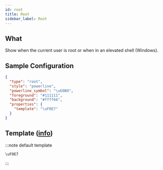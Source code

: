 ```yaml
---
id: root
title: Root
sidebar_label: Root
---
```


## What

Show when the current user is root or when in an elevated shell (Windows).

## Sample Configuration

```json
{
  "type": "root",
  "style": "powerline",
  "powerline_symbol": "\uE0B0",
  "foreground": "#111111",
  "background": "#ffff66",
  "properties": {
    "template": "\uF0E7"
  }
}
```

## Template ([info][templates])

:::note default template

``` template
\uF0E7
```

:::

[templates]: /docs/config-templates
